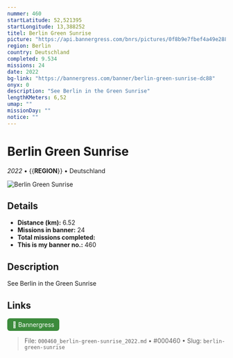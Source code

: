 ```yaml
---
nummer: 460
startLatitude: 52,521395
startLongitude: 13,388252
titel: Berlin Green Sunrise
picture: "https://api.bannergress.com/bnrs/pictures/0f8b9e7fbef4a49e2886011f753f6d05"
region: Berlin
country: Deutschland
completed: 9.534
missions: 24
date: 2022
bg-link: "https://bannergress.com/banner/berlin-green-sunrise-dc88"
onyx: 0
description: "See Berlin in the Green Sunrise"
lengthKMeters: 6,52
umap: ""
missionDay: ""
notice: ""
---
```

# Berlin Green Sunrise

*2022* • {{__REGION__}} • Deutschland

![Berlin Green Sunrise](https://api.bannergress.com/bnrs/pictures/0f8b9e7fbef4a49e2886011f753f6d05)



## Details
- **Distance (km):** 6.52
- **Missions in banner:** 24
- **Total missions completed:** 
- **This is my banner no.:** 460



## Description
See Berlin in the Green Sunrise



## Links
<a href="https://bannergress.com/banner/berlin-green-sunrise-dc88" target="_blank" style="display:inline-block;margin-right:8px;padding:6px 12px;background:#3c8b3c;color:#fff;text-decoration:none;border-radius:6px;">🔗 Bannergress</a>



> File: `000460_berlin-green-sunrise_2022.md` • #000460 • Slug: `berlin-green-sunrise`
